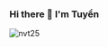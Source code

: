 ### Hi there 👋 I'm Tuyển
![nvt25](https://user-images.githubusercontent.com/84759971/175315310-4db214bb-857a-4332-a195-0c15a733029a.gif)

<!--
**nvt25/nvt25** is a ✨ _special_ ✨ repository because its `README.md` (this file) appears on your GitHub profile.

Here are some ideas to get you started:

- 🔭 I’m currently working on ...
- 🌱 I’m currently learning ...
- 👯 I’m looking to collaborate on ...
- 🤔 I’m looking for help with ...
- 💬 Ask me about ...
- 📫 How to reach me: ...
- 😄 Pronouns: ...
- ⚡ Fun fact: ...
-->
